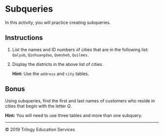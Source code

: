 # Subqueries

In this activity, you will practice creating subqueries.

## Instructions

1. List the names and ID numbers of cities that are in the following list: `Qalyub`, `Qinhuangdao`, `Qomsheh`, `Quilmes`.

2. Display the districts in the above list of cities.

   **Hint:** Use the `address` and `city` tables.

## Bonus

Using subqueries, find the first and last names of customers who reside in cities that begin with the letter *Q*.

**Hint:** You will need to use three tables and more than one subquery.

 - - - 

 © 2019 Trilogy Education Services


